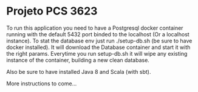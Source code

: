 # Projeto PCS 3623

To run this application you need to have a Postgresql docker container running with the default 5432 port binded to the localhost (Or a localhost instance).
To stat the database env just run ./setup-db.sh (be sure to have docker installed). It will download the Database container and start it with the right params.
Everytime you run setup-db.sh it will wipe any existing instance of the container, building a new clean database.

Also be sure to have installed Java 8 and Scala (with sbt).

More instructions to come...
